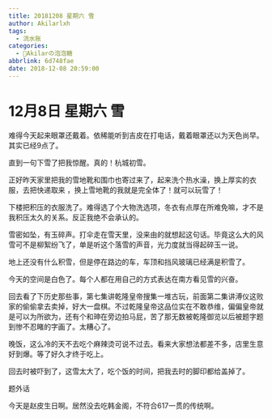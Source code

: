```yaml
---
title: 20181208 星期六 雪
author: Akilarlxh
tags:
  - 流水账
categories:
  - 🍬Akilarの泡泡糖
abbrlink: 6d748fae
date: 2018-12-08 20:59:00
---
```

# 12月8日 星期六 雪

难得今天起来眼罩还戴着。依稀能听到吉皮在打电话，戴着眼罩还以为天色尚早。其实已经9点了。

直到一句下雪了把我惊醒。真的！杭城初雪。

正好昨天家里把我的雪地靴和围巾也寄过来了，起来洗个热水澡，换上厚实的衣服，去把快递取来 ，换上雪地靴的我就是完全体了！就可以玩雪了！

下楼把积压的衣服洗了。难得选了个大物洗选项，冬衣有点厚在所难免嘛，才不是我积压太久的关系。反正我绝不会承认的。

雪密如坠，有玉碎声。打伞走在雪天里，没来由的就想起这句话。毕竟这么大的风雪可不是柳絮纷飞了，单是听这个落雪的声音，光力度就当得起碎玉一说。

地上还没有什么积雪，但是停在路边的车，车顶和挡风玻璃已经满是积雪了。

今天的空间是白色了。每个人都在用自己的方式表达在南方看见雪的兴奋。

回去看了下历史那些事，第七集讲乾隆皇帝搜集一堆古玩，前面第二集讲溥仪这败家的偷偷拿去卖掉，好大一盘棋。不过乾隆皇帝这品位实在不敢恭维，偏偏皇帝就是可以为所欲为，还有个和珅在旁边拍马屁，苦了那无数被乾隆御览以后被题字题到惨不忍睹的字画了。太糟心了。

晚饭，这么冷的天不去吃个麻辣烫可说不过去。看来大家想法都差不多，店里生意好到爆。等了好久才终于吃上。

回去时被吓到了，这雪太大了，吃个饭的时间，把我去时的脚印都给盖掉了。

题外话

今天是赵皮生日啊。居然没去吃韩金阁，不符合617一贯的传统啊。